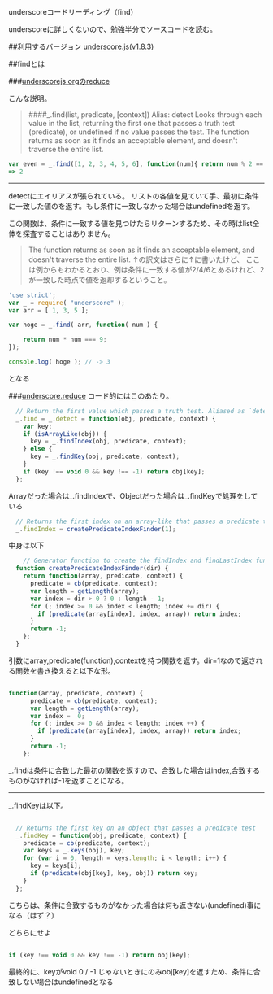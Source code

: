 underscoreコードリーディング（find）

underscoreに詳しくないので、勉強半分でソースコードを読む。



##利用するバージョン
[underscore.js(v1.8.3)](https://github.com/jashkenas/underscore/tree/1.8.3)


##findとは


###[underscorejs.orgのreduce](http://underscorejs.org/#find)

こんな説明。
>####_.find(list, predicate, [context]) Alias: detect 
>Looks through each value in the list, returning the first one that passes a truth test (predicate), or undefined if no value passes the test.
>The function returns as soon as it finds an acceptable element, and doesn't traverse the entire list.




```javascript
var even = _.find([1, 2, 3, 4, 5, 6], function(num){ return num % 2 == 0; });
=> 2

```

------------- 


detectにエイリアスが張られている。
リストの各値を見ていて手、最初に条件に一致した値のを返す。もし条件に一致しなかった場合はundefinedを返す。

この関数は、条件に一致する値を見つけたらリターンするため、その時はlist全体を探査することはありません。


>The function returns as soon as it finds an acceptable element, and doesn't traverse the entire list.
↑の訳文はさらに↑に書いたけど、
ここは例からもわかるとおり、例は条件に一致する値が2/4/6とあるけれど、2が一致した時点で値を返却するということ。



```javascript
'use strict';
var _ = require( "underscore" );
var arr = [ 1, 3, 5 ];

var hoge = _.find( arr, function( num ) {

    return num * num === 9;
});

console.log( hoge ); // -> 3

```

となる


###[underscore.reduce](https://github.com/jashkenas/underscore/blob/1.8.3/underscore.js#L211)
コード的にはこのあたり。

```javascript
  // Return the first value which passes a truth test. Aliased as `detect`.
  _.find = _.detect = function(obj, predicate, context) {
    var key;
    if (isArrayLike(obj)) {
      key = _.findIndex(obj, predicate, context);
    } else {
      key = _.findKey(obj, predicate, context);
    }
    if (key !== void 0 && key !== -1) return obj[key];
  };
```


Arrayだった場合は_.findIndexで、Objectだった場合は_.findKeyで処理をしている

```javascript
  // Returns the first index on an array-like that passes a predicate test
  _.findIndex = createPredicateIndexFinder(1);
```

中身は以下

```javascript
    // Generator function to create the findIndex and findLastIndex functions
  function createPredicateIndexFinder(dir) {
    return function(array, predicate, context) {
      predicate = cb(predicate, context);
      var length = getLength(array);
      var index = dir > 0 ? 0 : length - 1;
      for (; index >= 0 && index < length; index += dir) {
        if (predicate(array[index], index, array)) return index;
      }
      return -1;
    };
  }

```

引数にarray,predicate(function),contextを持つ関数を返す。dir=1なので返される関数を書き換えると以下な形。

```javascript

function(array, predicate, context) {
      predicate = cb(predicate, context);
      var length = getLength(array);
      var index =  0;
      for (; index >= 0 && index < length; index ++) {
        if (predicate(array[index], index, array)) return index;
      }
      return -1;
    };

```

_.findは条件に合致した最初の関数を返すので、合致した場合はindex,合致するものがなければ-1を返すことになる。


---------------------

_.findKeyは以下。

```javascript

  // Returns the first key on an object that passes a predicate test
  _.findKey = function(obj, predicate, context) {
    predicate = cb(predicate, context);
    var keys = _.keys(obj), key;
    for (var i = 0, length = keys.length; i < length; i++) {
      key = keys[i];
      if (predicate(obj[key], key, obj)) return key;
    }
  };

```

こちらは、条件に合致するものがなかった場合は何も返さない(undefined)事になる（はず？）


どちらにせよ
```javascript

if (key !== void 0 && key !== -1) return obj[key];
```
最終的に、keyがvoid 0 / -1 じゃないときにのみobj[key]を返すため、条件に合致しない場合はundefinedとなる
